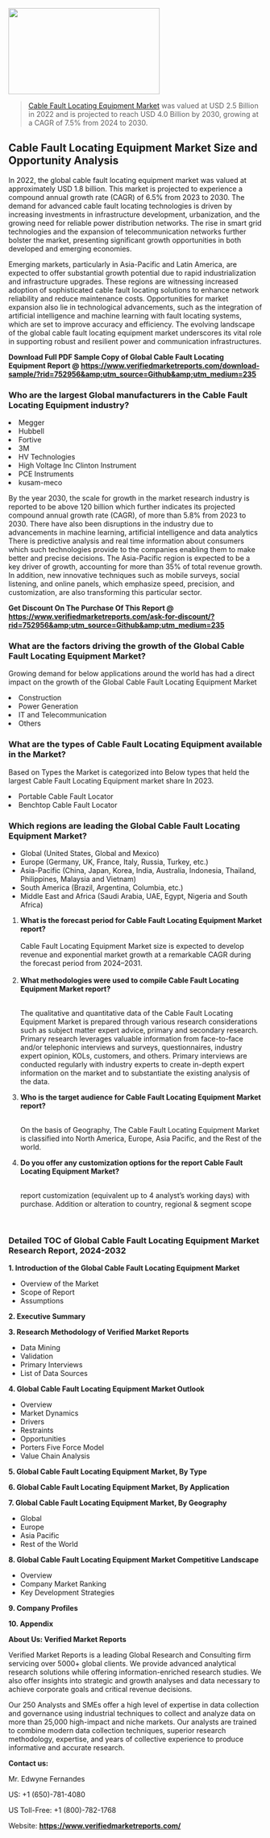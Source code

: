 <img src="https://ffe5etoiles.com/wp-content/uploads/2024/12/MST1-300x171.png" alt="" width="300" height="171" class="alignnone size-medium wp-image-20088" /><blockquote><p><p><a href="https://www.verifiedmarketreports.com/download-sample/?rid=752956&utm_source=Github&utm_medium=235" target="_blank">Cable Fault Locating Equipment Market</a> was valued at USD 2.5 Billion in 2022 and is projected to reach USD 4.0 Billion by 2030, growing at a CAGR of 7.5% from 2024 to 2030.</p></blockquote><p><h2>Cable Fault Locating Equipment Market Size and Opportunity Analysis</h2> <p>In 2022, the global cable fault locating equipment market was valued at approximately USD 1.8 billion. This market is projected to experience a compound annual growth rate (CAGR) of 6.5% from 2023 to 2030. The demand for advanced cable fault locating technologies is driven by increasing investments in infrastructure development, urbanization, and the growing need for reliable power distribution networks. The rise in smart grid technologies and the expansion of telecommunication networks further bolster the market, presenting significant growth opportunities in both developed and emerging economies.</p> <p>Emerging markets, particularly in Asia-Pacific and Latin America, are expected to offer substantial growth potential due to rapid industrialization and infrastructure upgrades. These regions are witnessing increased adoption of sophisticated cable fault locating solutions to enhance network reliability and reduce maintenance costs. Opportunities for market expansion also lie in technological advancements, such as the integration of artificial intelligence and machine learning with fault locating systems, which are set to improve accuracy and efficiency. The evolving landscape of the global cable fault locating equipment market underscores its vital role in supporting robust and resilient power and communication infrastructures.</p> </p><p class=""><strong>Download Full PDF Sample Copy of Global Cable Fault Locating Equipment Report @ <a href="https://www.verifiedmarketreports.com/download-sample/?rid=752956&amp;utm_source=Github&amp;utm_medium=235" target="_blank">https://www.verifiedmarketreports.com/download-sample/?rid=752956&amp;utm_source=Github&amp;utm_medium=235</a></strong></p><h3 id="" class="">Who are the largest Global manufacturers in the Cable Fault Locating Equipment industry?</h3><p><li>Megger</li><li> Hubbell</li><li> Fortive</li><li> 3M</li><li> HV Technologies</li><li> High Voltage Inc Clinton Instrument</li><li> PCE Instruments</li><li> kusam-meco</li></p><div class=""><div class="" dir="" data-message-author-role="" data-message-id="" data-message-model-slug=""><div class=""><div class=""><div class=""><div class="" dir="" data-message-author-role="" data-message-id="" data-message-model-slug=""><div class=""><div class=""><p>By the year 2030, the scale for growth in the market research industry is reported to be above 120 billion which further indicates its projected compound annual growth rate (CAGR), of more than 5.8% from 2023 to 2030. There have also been disruptions in the industry due to advancements in machine learning, artificial intelligence and data analytics There is predictive analysis and real time information about consumers which such technologies provide to the companies enabling them to make better and precise decisions. The Asia-Pacific region is expected to be a key driver of growth, accounting for more than 35% of total revenue growth. In addition, new innovative techniques such as mobile surveys, social listening, and online panels, which emphasize speed, precision, and customization, are also transforming this particular sector.</p><p><strong>Get Discount On The Purchase Of This Report @&nbsp; <a href="https://www.verifiedmarketreports.com/ask-for-discount/?rid=752956&amp;utm_source=Github&amp;utm_medium=235" target="_blank">https://www.verifiedmarketreports.com/ask-for-discount/?rid=752956&amp;utm_source=Github&amp;utm_medium=235</a></strong></p></div></div></div></div></div></div></div></div><h3 id="" class="">What are the factors driving the growth of the Global Cable Fault Locating Equipment Market?</h3><p id="" class="">Growing demand for below applications around the world has had a direct impact on the growth of the Global Cable Fault Locating Equipment Market</p><p id="" class=""><li>Construction</li><li> Power Generation</li><li> IT and Telecommunication</li><li> Others</li></p><h3 id="" class="">What are the types of Cable Fault Locating Equipment available in the Market?</h3><p id="" class="">Based on Types the Market is categorized into Below types that held the largest Cable Fault Locating Equipment market share In 2023.</p><p id="" class=""><li>Portable Cable Fault Locator</li><li> Benchtop Cable Fault Locator</li></p><h3 id="" class="">Which regions are leading the Global Cable Fault Locating Equipment Market?</h3><ul><li>Global (United States, Global and Mexico)</li><li>Europe (Germany, UK, France, Italy, Russia, Turkey, etc.)</li><li>Asia-Pacific (China, Japan, Korea, India, Australia, Indonesia, Thailand, Philippines, Malaysia and Vietnam)</li><li>South America (Brazil, Argentina, Columbia, etc.)</li><li>Middle East and Africa (Saudi Arabia, UAE, Egypt, Nigeria and South Africa)</li></ul><p><ol><li><strong>What is the forecast period for Cable Fault Locating Equipment Market report?<br /></strong><br /><span data-sheets-root="1" data-sheets-value="{&quot;1&quot;:2,&quot;2&quot;:&quot;XXXX size is expected to develop revenue and exponential market growth at a remarkable CAGR during the forecast period from 2024&ndash;2030.&quot;}" data-sheets-userformat="{&quot;2&quot;:12674,&quot;4&quot;:{&quot;1&quot;:2,&quot;2&quot;:16776960},&quot;10&quot;:2,&quot;11&quot;:0,&quot;15&quot;:&quot;Arial&quot;,&quot;16&quot;:12}">Cable Fault Locating Equipment Market size is expected to develop revenue and exponential market growth at a remarkable CAGR during the forecast period from 2024&ndash;2031.</span><br /><br /></li><li><strong>What methodologies were used to compile Cable Fault Locating Equipment Market report?<br /><br /></strong><p>The qualitative and quantitative data of the&nbsp;Cable Fault Locating Equipment Market is prepared through various research considerations such as subject matter expert advice, primary and secondary research. Primary research leverages valuable information from face-to-face and/or telephonic interviews and surveys, questionnaires, industry expert opinion, KOLs, customers, and others. Primary interviews are conducted regularly with industry experts to create in-depth expert information on the market and to substantiate the existing analysis of the data.&nbsp;</p></li><li><strong>Who is the target audience for Cable Fault Locating Equipment Market report?<br /><br /></strong><p>On the basis of Geography, The&nbsp;Cable Fault Locating Equipment Market is classified into North America, Europe, Asia Pacific, and the Rest of the world.</p></li><li><strong>Do you offer any customization options for the report Cable Fault Locating Equipment Market?<br /><br /></strong><p>report customization (equivalent up to 4 analyst&rsquo;s working days) with purchase. Addition or alteration to country, regional &amp; segment scope</p><p>&nbsp;</p></li></ol></p><h3 id="" class="">Detailed TOC of Global Cable Fault Locating Equipment Market Research Report, 2024-2032</h3><p id="" class=""><strong>1. Introduction of the Global Cable Fault Locating Equipment Market</strong></p><ul><li>Overview of the Market</li><li>Scope of Report</li><li>Assumptions</li></ul><p id="" class=""><strong>2. Executive Summary</strong></p><p id="" class=""><strong>3. Research Methodology of&nbsp;Verified Market Reports</strong></p><ul><li>Data Mining</li><li>Validation</li><li>Primary Interviews</li><li>List of Data Sources</li></ul><p id="" class=""><strong>4. Global Cable Fault Locating Equipment Market Outlook</strong></p><ul><li>Overview</li><li>Market Dynamics</li><li>Drivers</li><li>Restraints</li><li>Opportunities</li><li>Porters Five Force Model</li><li>Value Chain Analysis</li></ul><p id="" class=""><strong>5. Global Cable Fault Locating Equipment Market, By&nbsp;Type</strong></p><p id="" class=""><strong>6. Global Cable Fault Locating Equipment Market, By Application</strong></p><p id="" class=""><strong>7. Global Cable Fault Locating Equipment Market, By Geography</strong></p><ul><li>Global</li><li>Europe</li><li>Asia Pacific</li><li>Rest of the World</li></ul><p id="" class=""><strong>8. Global Cable Fault Locating Equipment Market Competitive Landscape</strong></p><ul><li>Overview</li><li>Company Market Ranking</li><li>Key Development Strategies</li></ul><p id="" class=""><strong>9. Company Profiles</strong></p><p id="" class=""><strong>10. Appendix</strong></p><p id="" class=""><strong>About Us: Verified Market Reports</strong></p><p id="" class="">Verified Market Reports is a leading Global Research and Consulting firm servicing over 5000+ global clients. We provide advanced analytical research solutions while offering information-enriched research studies. We also offer insights into strategic and growth analyses and data necessary to achieve corporate goals and critical revenue decisions.</p><p id="" class="">Our 250 Analysts and SMEs offer a high level of expertise in data collection and governance using industrial techniques to collect and analyze data on more than 25,000 high-impact and niche markets. Our analysts are trained to combine modern data collection techniques, superior research methodology, expertise, and years of collective experience to produce informative and accurate research.</p><p id="" class=""><strong>Contact us:</strong></p><p id="" class="">Mr. Edwyne Fernandes</p><p id="" class="">US: +1 (650)-781-4080</p><p id="" class="">US Toll-Free: +1 (800)-782-1768</p><p id="" class="">Website: <a target="" data-test-app-aware-link=""><strong>https://www.verifiedmarketreports.com/</strong></a></p>
